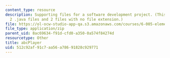 ```yaml
---
content_type: resource
description: Supporting files for a software development project. (This ZIP file contains
  2 .java files and 2 files with no file extension.)
file: https://ol-ocw-studio-app-qa.s3.amazonaws.com/courses/6-005-elements-of-software-construction-fall-2008/512c92af91c7aa56a78691828c929771_abcPlayer.zip
file_type: application/zip
parent_uid: 8ac69634-f91d-cfd0-a350-0a574f84274d
resourcetype: Other
title: abcPlayer
uid: 512c92af-91c7-aa56-a786-91828c929771
---
```


